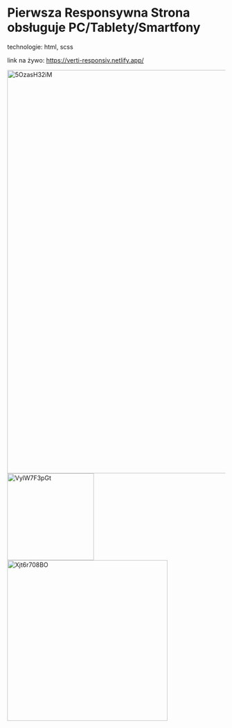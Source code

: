 # Pierwsza Responsywna Strona obsługuje PC/Tablety/Smartfony
technologie: html, scss

link na żywo: https://verti-responsiv.netlify.app/

<img width="929" alt="5OzasH32iM" src="https://user-images.githubusercontent.com/81171876/161404800-aa103c19-6fec-42ca-a2eb-83615001f241.png">
<img width="200" alt="VylW7F3pGt" src="https://user-images.githubusercontent.com/81171876/161404801-9bc3dfde-e059-4933-b2b1-72bd3a4478be.png">
<img width="370" alt="Xjt6r708BO" src="https://user-images.githubusercontent.com/81171876/161404880-f5764e76-012a-431c-bd99-a6e40593f3b6.png">
